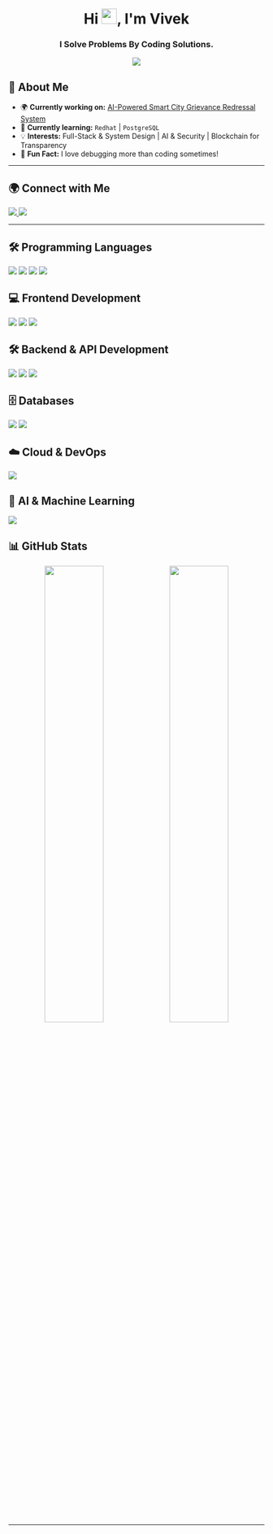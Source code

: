 <h1 align="center">Hi <img src="https://media.giphy.com/media/hvRJCLFzcasrR4ia7z/giphy.gif" width="30px">, I'm Vivek</h1>
<h3 align="center">I Solve Problems By Coding Solutions.</h3>

<p align="center">
  <img src="https://readme-typing-svg.herokuapp.com?font=Ubuntu&color=%23F7DF1E&size=22&center=true&vCenter=true&width=500&lines=Turning+Ideas+into+Scalable+Tech;Bridging+Code+%26+Creativity;Building+the+Future,+One+Line+at+a+Time" />
</p>

## 🚀 About Me  
- 🌍 **Currently working on:** [AI-Powered Smart City Grievance Redressal System](#)
- 📖 **Currently learning:** `Redhat` | `PostgreSQL`
- 💡 **Interests:** Full-Stack & System Design | AI & Security | Blockchain for Transparency
- 🎯 **Fun Fact:** I love debugging more than coding sometimes!  

---

## 🌍 Connect with Me  
<p align="left">
  <a href="https://linkedin.com/in/vivek-d-kulal" target="_blank">
    <img src="https://img.shields.io/badge/LinkedIn-0077B5?style=flat&logo=linkedin&logoColor=white"/>
  </a>
  <a href="mailto:vivekkulal905@gmail.com">
    <img src="https://img.shields.io/badge/Email-D14836?style=flat&logo=gmail&logoColor=white"/>
  </a>
</p>

---

## 🛠️ Programming Languages
<p align="left"> 
  <img src="https://img.shields.io/badge/Java-007396?style=flat&logo=java&logoColor=white"/>
  <img src="https://img.shields.io/badge/C-00599C?style=flat&logo=c&logoColor=white"/>
  <img src="https://img.shields.io/badge/JavaScript-F7DF1E?style=flat&logo=javascript&logoColor=black"/>
  <img src="https://img.shields.io/badge/Python-3776AB?style=flat&logo=python&logoColor=white"/>
</p>

## 💻 Frontend Development
<p align="left"> 
  <img src="https://img.shields.io/badge/HTML5-E34F26?style=flat&logo=html5&logoColor=white"/>
  <img src="https://img.shields.io/badge/CSS3-1572B6?style=flat&logo=css3&logoColor=white"/>
  <img src="https://img.shields.io/badge/React-61DAFB?style=flat&logo=react&logoColor=black"/>
</p>

## 🛠️ Backend & API Development
<p align="left"> 
  <img src="https://img.shields.io/badge/Node.js-339933?style=flat&logo=nodedotjs&logoColor=white"/>
  <img src="https://img.shields.io/badge/Express.js-000000?style=flat&logo=express&logoColor=white"/>
  <img src="https://img.shields.io/badge/FastAPI-009688?style=flat&logo=fastapi&logoColor=white"/>
</p>

## 🗄️ Databases
<p align="left"> 
  <img src="https://img.shields.io/badge/PostgreSQL-4169E1?style=flat&logo=postgresql&logoColor=white"/>
  <img src="https://img.shields.io/badge/MongoDB-47A248?style=flat&logo=mongodb&logoColor=white"/>
</p>

## ☁️ Cloud & DevOps
<p align="left"> 
  <img src="https://img.shields.io/badge/GCP-4285F4?style=flat&logo=googlecloud&logoColor=white"/>
</p>

## 🧠 AI & Machine Learning
<p align="left"> 
  <img src="https://img.shields.io/badge/scikit--learn-F7931E?style=flat&logo=scikitlearn&logoColor=white"/>
</p>


## 📊 GitHub Stats  
<p align="center">
  <img src="https://github-readme-stats.vercel.app/api?username=vivekkk001&show_icons=true&theme=radical" width="48%" />
  <img src="https://github-readme-streak-stats.herokuapp.com/?user=vivekkk001&theme=radical" width="48%" />
</p>

---
